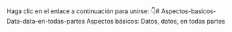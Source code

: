 Haga clic en el enlace a continuación para unirse: 👇# Aspectos-basicos-Data-data-en-todas-partes
Aspectos básicos: Datos, datos, en todas partes
